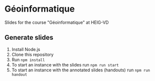 # Géoinformatique

Slides for the course "Géoinformatique" at HEIG-VD

## Generate slides

1. Install Node.js
2. Clone this repository
3. Run `npm install`
4. To start an instance with the slides run `npm run start`
5. To start an instance with the annotated slides (handouts) run `npm run handout`